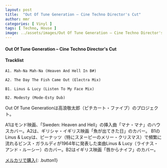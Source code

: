 ```yaml
---
layout: post
title:  "Out Of Tune Generation – Cine Techno Director's Cut"
author: mmr
categories: [ Vinyl ]
tags: [ Techno, House ]
image: ../assets/images/Out Of Tune Generation – Cine Techno Director's Cut.jpg
---
```


#### Out Of Tune Generation – Cine Techno Director's Cut

#### Tracklist
```md
A1. Mah-Na Mah-Na (Heaven And Hell In B#)

A2. The Day The Fish Came Out (Electra Mix)

B1. Linus & Lucy (Listen To My Face Mix)

B2. Modesty (Mode-Esty Dub)
```

Out Of Tune Generationは高浪敬太郎（ピチカート・ファイブ）のプロジェクト。

A1はモンド映画、「Sweden: Heaven and Hell」の挿入曲「マナ・マナ」のハウスカバー。A2は、ギリシャ・イギリス映画「魚が出てきた日」のカバー。
B1のLinus & Lucyは、ピーナッツ（特にスヌーピーのメリー・クリスマス）で頻繁に流れるビンス・ガラルディが1964年に発表した楽曲Linus & Lucy（ライナス・アンド・ルーシー）のカバー。B2はイギリス映画「唇からナイフ」のカバー。

[メルカリで購入](https://jp.mercari.com/item/m61860876108){: .button1}

